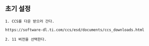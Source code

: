 ## 초기 설정

```make
1. CCS를 다운 받으러 간다.

https://software-dl.ti.com/ccs/esd/documents/ccs_downloads.html

2. 11 버전을 선택한다.


```
